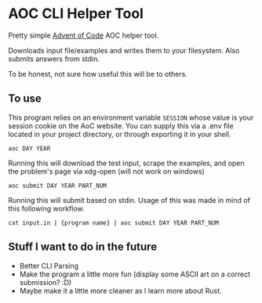 # AOC CLI Helper Tool

Pretty simple [Advent of Code](https://adventofcode.com/) AOC helper tool.

Downloads input file/examples and writes them to your filesystem. Also submits answers from stdin.

To be honest, not sure how useful this will be to others.

## To use

This program relies on an environment variable `SESSION` whose value is your session cookie on the AoC website.
You can supply this via a .env file located in your project directory, or through exporting it in your shell.

`aoc DAY YEAR`

Running this will download the test input, scrape the examples, and open the problem's page via xdg-open (will not work on windows)

`aoc submit DAY YEAR PART_NUM`

Running this will submit based on stdin. Usage of this was made in mind of this following workflow.

`cat input.in | {program name} | aoc submit DAY YEAR PART_NUM`

## Stuff I want to do in the future

- Better CLI Parsing
- Make the program a little more fun (display some ASCII art on a correct submission? :D)
- Maybe make it a little more cleaner as I learn more about Rust.
